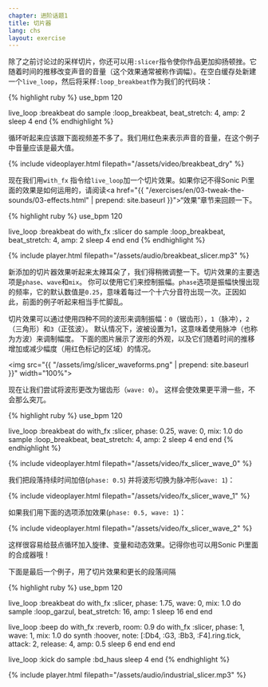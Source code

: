 ```yaml
---
chapter: 进阶话题1
title: 切片器
lang: chs
layout: exercise
---
```


除了之前讨论过的采样切片，你还可以用`:slicer`指令使你作品更加抑扬顿挫。它随着时间的推移改变声音的音量（这个效果通常被称作调幅）。在空白缓存处新建一个`live_loop`，然后将采样`:loop_breakbeat`作为我们的代码块：

{% highlight ruby %}
use_bpm 120

live_loop :breakbeat do
  sample :loop_breakbeat, beat_stretch: 4, amp: 2
  sleep 4
end
{% endhighlight %}

循环听起来应该跟下面视频差不多了。我们用红色来表示声音的音量，在这个例子中音量应该是最大值。

{% include videoplayer.html filepath="/assets/video/breakbeat_dry" %}

现在我们用`with_fx` 指令给`live_loop`加一个切片效果。如果你记不得Sonic Pi里面的效果是如何运用的，请阅读<a href="{{ "/exercises/en/03-tweak-the-sounds/03-effects.html" | prepend: site.baseurl }}">“效果”</a>章节来回顾一下。

{% highlight ruby %}
use_bpm 120

live_loop :breakbeat do
  with_fx :slicer do
    sample :loop_breakbeat, beat_stretch: 4, amp: 2
    sleep 4
  end
end
{% endhighlight %}

{% include player.html filepath="/assets/audio/breakbeat_slicer.mp3" %}

新添加的切片器效果听起来太辣耳朵了，我们得稍微调整一下。切片效果的主要选项是`phase`、`wave`和`mix`。 你可以使用它们来控制振幅。`phase`选项是振幅快慢出现的频率，它的默认数值是`0.25`，意味着每过一个十六分音符出现一次。正因如此，前面的例子听起来相当手忙脚乱。

切片效果可以通过使用四种不同的波形来调制振幅：`0`（锯齿形），`1`（脉冲），`2`（三角形）和`3`（正弦波）。 默认情况下，波被设置为1，这意味着使用脉冲（也称为方波）来调制幅度。 下面的图片展示了波形的外观，以及它们随着时间的推移增加或减少幅度（用红色标记的区域）的情况。

<img src="{{ "/assets/img/slicer_waveforms.png" | prepend: site.baseurl }}" width="100%">

现在让我们尝试将波形更改为锯齿形（`wave: 0`）。 这样会使效果更平滑一些，不会那么突兀。

{% highlight ruby %}
use_bpm 120

live_loop :breakbeat do
  with_fx :slicer, phase: 0.25, wave: 0, mix: 1.0 do
    sample :loop_breakbeat, beat_stretch: 4, amp: 2
    sleep 4
  end
end
{% endhighlight %}

{% include videoplayer.html filepath="/assets/video/fx_slicer_wave_0" %}

我们把段落持续时间加倍(`phase: 0.5`) 并将波形切换为脉冲形(`wave: 1`)：

{% include videoplayer.html filepath="/assets/video/fx_slicer_wave_1" %}

如果我们用下面的选项添加效果(`phase: 0.5, wave: 1`)：

{% include videoplayer.html filepath="/assets/video/fx_slicer_wave_2" %}

这样很容易给鼓点循环加入旋律、变量和动态效果。记得你也可以用Sonic Pi里面的合成器哦！

下面是最后一个例子，用了切片效果和更长的段落间隔

{% highlight ruby %}
use_bpm 120

live_loop :breakbeat do
  with_fx :slicer, phase: 1.75, wave: 0, mix: 1.0 do
    sample :loop_garzul, beat_stretch: 16, amp: 1
    sleep 16
  end
end

live_loop :beep do
  with_fx :reverb, room: 0.9 do
    with_fx :slicer, phase: 1, wave: 1, mix: 1.0 do
      synth :hoover, note: [:Db4, :G3, :Bb3, :F4].ring.tick, attack: 2, release: 4, amp: 0.5
      sleep 6
    end
  end
end

live_loop :kick do
  sample :bd_haus
  sleep 4
end
{% endhighlight %}

{% include player.html filepath="/assets/audio/industrial_slicer.mp3" %}
